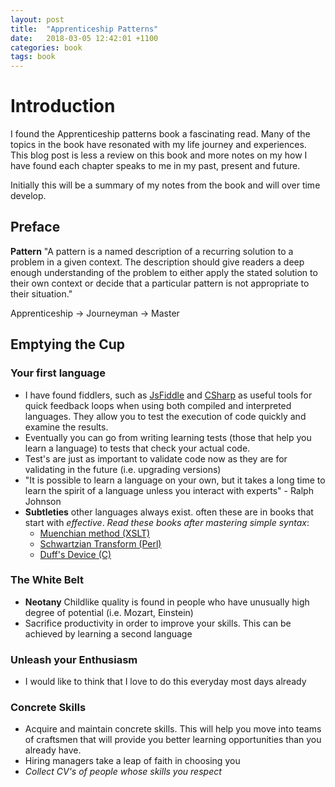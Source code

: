 ```yaml
---
layout: post
title:  "Apprenticeship Patterns"
date:   2018-03-05 12:42:01 +1100
categories: book
tags: book
---
```


# Introduction
I found the Apprenticeship patterns book a fascinating read. Many of the topics in the book have resonated with my life journey and experiences. This blog post is less a review on this book and more notes on my how I have found each chapter speaks to me in my past, present and future.

Initially this will be a summary of my notes from the book and will over time develop.

## Preface

**Pattern** "A pattern is a named description of a recurring solution to a problem in a given context. The description should give readers a deep enough understanding of the problem to either apply the stated solution to their own context or decide that a particular pattern is not appropriate to their situation."

Apprenticeship -> Journeyman -> Master

## Emptying the Cup

### Your first language
* I have found fiddlers, such as [JsFiddle](https://jsfiddle.net/) and [CSharp](https://dotnetfiddle.net/) as useful tools for quick feedback loops when using both compiled and interpreted languages. They allow you to test the execution of code quickly and examine the results.
* Eventually you can go from writing learning tests (those that help you learn a language) to tests that check your actual code.
* Test's are just as important to validate code now as they are for validating in the future (i.e. upgrading versions)
* "It is possible to learn a language on your own, but it takes a long time to learn the spirit of a language unless you interact with experts" - Ralph Johnson
* **Subtleties** other languages always exist. often these are in books that start with *effective*. _Read these books after mastering simple syntax_:
    * [Muenchian method (XSLT)](https://en.wikipedia.org/wiki/XSLT/Muenchian_grouping)
    * [Schwartzian Transform (Perl)](https://en.wikipedia.org/wiki/Schwartzian_transform)
    * [Duff's Device (C)](https://en.wikipedia.org/wiki/Duff%27s_device)

### The White Belt
* **Neotany** Childlike quality is found in people who have unusually high degree of potential (i.e. Mozart, Einstein)
* Sacrifice productivity in order to improve your skills. This can be achieved by learning a second language

### Unleash your Enthusiasm
* I would like to think that I love to do this everyday most days already

### Concrete Skills
* Acquire and maintain concrete skills. This will help you move into teams of craftsmen that will provide you better learning opportunities than you already have.
* Hiring managers take a leap of faith in choosing you
* _Collect CV's of people whose skills you respect_



 

